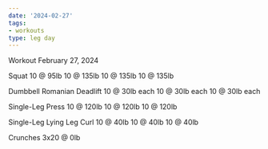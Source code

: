 ```yaml
---
date: '2024-02-27'
tags:
- workouts
type: leg day
---
```


Workout February 27, 2024

Squat
10 @ 95lb
10 @ 135lb
10 @ 135lb
10 @ 135lb

Dumbbell Romanian Deadlift
10 @ 30lb each
10 @ 30lb each
10 @ 30lb each

Single-Leg Press
10 @ 120lb
10 @ 120lb
10 @ 120lb

Single-Leg Lying Leg Curl
10 @ 40lb
10 @ 40lb
10 @ 40lb

Crunches
3x20 @ 0lb